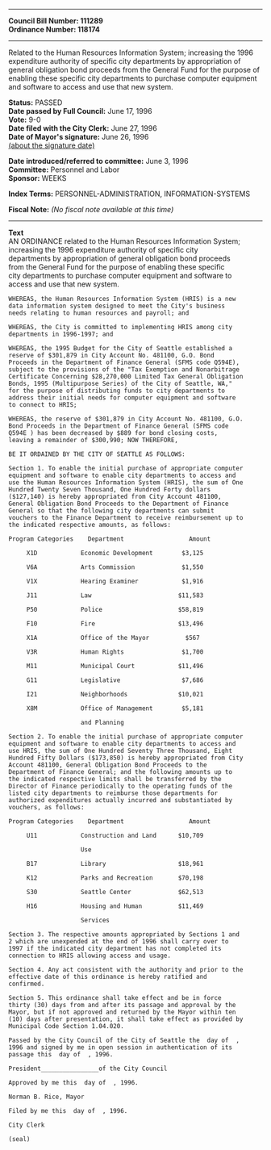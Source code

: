* * * * *  
  
**Council Bill Number: [](#h0)[](#h2)111289**   
**Ordinance Number: 118174**  
  
* * * * *  
  
Related to the Human Resources Information System; increasing the 1996 expenditure authority of specific city departments by appropriation of general obligation bond proceeds from the General Fund for the purpose of enabling these specific city departments to purchase computer equipment and software to access and use that new system.  
  
**Status:** PASSED   
**Date passed by Full Council:** June 17, 1996   
**Vote:** 9-0   
**Date filed with the City Clerk:** June 27, 1996   
**Date of Mayor's signature:** June 26, 1996   
[(about the signature date)](/~public/approvaldate.htm)   
  
  
**Date introduced/referred to committee:** June 3, 1996   
**Committee:** Personnel and Labor   
**Sponsor:** WEEKS   
  
**Index Terms:** PERSONNEL-ADMINISTRATION, INFORMATION-SYSTEMS  
  
**Fiscal Note:** *(No fiscal note available at this time)*  
  
* * * * *  
  
**Text**  
    AN ORDINANCE related to the Human Resources Information System;  
    increasing the 1996 expenditure authority of specific city  
    departments by appropriation of general obligation bond proceeds  
    from the General Fund for the purpose of enabling these specific  
    city departments to purchase computer equipment and software to  
    access and use that new system.  
  
    WHEREAS, the Human Resources Information System (HRIS) is a new  
    data information system designed to meet the City's business  
    needs relating to human resources and payroll; and  
  
    WHEREAS, the City is committed to implementing HRIS among city  
    departments in 1996-1997; and  
  
    WHEREAS, the 1995 Budget for the City of Seattle established a  
    reserve of $301,879 in City Account No. 481100, G.O. Bond  
    Proceeds in the Department of Finance General (SFMS code Q594E),  
    subject to the provisions of the "Tax Exemption and Nonarbitrage  
    Certificate Concerning $28,270,000 Limited Tax General Obligation  
    Bonds, 1995 (Multipurpose Series) of the City of Seattle, WA,"  
    for the purpose of distributing funds to city departments to  
    address their initial needs for computer equipment and software  
    to connect to HRIS;  
  
    WHEREAS, the reserve of $301,879 in City Account No. 481100, G.O.  
    Bond Proceeds in the Department of Finance General (SFMS code  
    Q594E ) has been decreased by $889 for bond closing costs,  
    leaving a remainder of $300,990; NOW THEREFORE,  
  
    BE IT ORDAINED BY THE CITY OF SEATTLE AS FOLLOWS:  
  
    Section 1. To enable the initial purchase of appropriate computer  
    equipment and software to enable city departments to access and  
    use the Human Resources Information System (HRIS), the sum of One  
    Hundred Twenty Seven Thousand, One Hundred Forty dollars  
    ($127,140) is hereby appropriated from City Account 481100,  
    General Obligation Bond Proceeds to the Department of Finance  
    General so that the following city departments can submit  
    vouchers to the Finance Department to receive reimbursement up to  
    the indicated respective amounts, as follows:  
  
    Program Categories    Department                  Amount  
  
         X1D            Economic Development        $3,125  
  
         V6A            Arts Commission             $1,550  
  
         V1X            Hearing Examiner            $1,916  
  
         J11            Law                        $11,583  
  
         P50            Police                     $58,819  
  
         F10            Fire                       $13,496  
  
         X1A            Office of the Mayor          $567  
  
         V3R            Human Rights                $1,700  
  
         M11            Municipal Court            $11,496  
  
         G11            Legislative                 $7,686  
  
         I21            Neighborhoods              $10,021  
  
         X8M            Office of Management        $5,181  
  
                        and Planning  
  
    Section 2. To enable the initial purchase of appropriate computer  
    equipment and software to enable city departments to access and  
    use HRIS, the sum of One Hundred Seventy Three Thousand, Eight  
    Hundred Fifty Dollars ($173,850) is hereby appropriated from City  
    Account 481100, General Obligation Bond Proceeds to the  
    Department of Finance General; and the following amounts up to  
    the indicated respective limits shall be transferred by the  
    Director of Finance periodically to the operating funds of the  
    listed city departments to reimburse those departments for  
    authorized expenditures actually incurred and substantiated by  
    vouchers, as follows:  
  
    Program Categories    Department                  Amount  
  
         U11            Construction and Land      $10,709  
  
                        Use  
  
         B17            Library                    $18,961  
  
         K12            Parks and Recreation       $70,198  
  
         S30            Seattle Center             $62,513  
  
         H16            Housing and Human          $11,469  
  
                        Services  
  
    Section 3. The respective amounts appropriated by Sections 1 and  
    2 which are unexpended at the end of 1996 shall carry over to  
    1997 if the indicated city department has not completed its  
    connection to HRIS allowing access and usage.  
  
    Section 4. Any act consistent with the authority and prior to the  
    effective date of this ordinance is hereby ratified and  
    confirmed.  
  
    Section 5. This ordinance shall take effect and be in force  
    thirty (30) days from and after its passage and approval by the  
    Mayor, but if not approved and returned by the Mayor within ten  
    (10) days after presentation, it shall take effect as provided by  
    Municipal Code Section 1.04.020.  
  
    Passed by the City Council of the City of Seattle the  day of  ,  
    1996 and signed by me in open session in authentication of its  
    passage this  day of  , 1996.  
  
    President________________of the City Council  
  
    Approved by me this  day of  , 1996.  
  
    Norman B. Rice, Mayor  
  
    Filed by me this  day of  , 1996.  
  
    City Clerk  
  
    (seal)  

